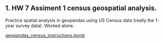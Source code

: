 
## 1. HW 7 Assiment 1  census geospatial analysis.


Practice spatial analysis in geopandas using US Census data (really the 1-year survey data). Worked alone.

[geopandas_census_instructions.ipynb](https://github.com/xiaoninh/PUI2018_xh1163/blob/master/HW7_xh1163/geopandas_census_instructions.ipynb) 
